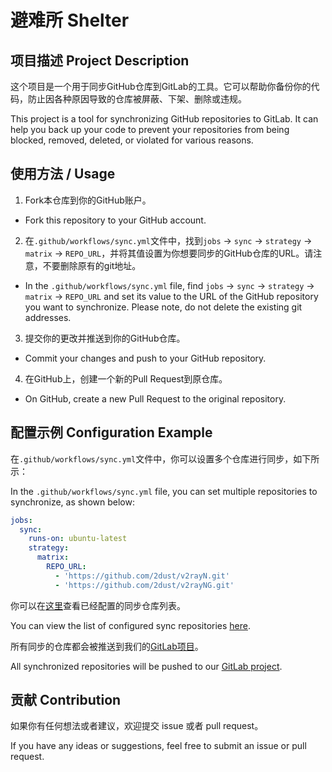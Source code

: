 # 避难所 Shelter

## 项目描述 Project Description

这个项目是一个用于同步GitHub仓库到GitLab的工具。它可以帮助你备份你的代码，防止因各种原因导致的仓库被屏蔽、下架、删除或违规。

This project is a tool for synchronizing GitHub repositories to GitLab. It can help you back up your code to prevent your repositories from being blocked, removed, deleted, or violated for various reasons.

## 使用方法 / Usage

1. Fork本仓库到你的GitHub账户。
  - Fork this repository to your GitHub account.
2. 在`.github/workflows/sync.yml`文件中，找到`jobs` -> `sync` -> `strategy` -> `matrix` -> `REPO_URL`，并将其值设置为你想要同步的GitHub仓库的URL。请注意，不要删除原有的git地址。
  - In the `.github/workflows/sync.yml` file, find `jobs` -> `sync` -> `strategy` -> `matrix` -> `REPO_URL` and set its value to the URL of the GitHub repository you want to synchronize. Please note, do not delete the existing git addresses.
3. 提交你的更改并推送到你的GitHub仓库。
  - Commit your changes and push to your GitHub repository.
4. 在GitHub上，创建一个新的Pull Request到原仓库。
  - On GitHub, create a new Pull Request to the original repository.

## 配置示例 Configuration Example

在`.github/workflows/sync.yml`文件中，你可以设置多个仓库进行同步，如下所示：

In the `.github/workflows/sync.yml` file, you can set multiple repositories to synchronize, as shown below:

```yaml
jobs:
  sync:
    runs-on: ubuntu-latest
    strategy:
      matrix:
        REPO_URL:
          - 'https://github.com/2dust/v2rayN.git'
          - 'https://github.com/2dust/v2rayNG.git'
```

你可以在[这里](.github/workflows/sync.yml)查看已经配置的同步仓库列表。

You can view the list of configured sync repositories [here](.github/workflows/sync.yml).

所有同步的仓库都会被推送到我们的[GitLab项目](https://gitlab.com/mirrors_git)。

All synchronized repositories will be pushed to our [GitLab project](https://gitlab.com/mirrors_git).

## 贡献 Contribution

如果你有任何想法或者建议，欢迎提交 issue 或者 pull request。

If you have any ideas or suggestions, feel free to submit an issue or pull request.
